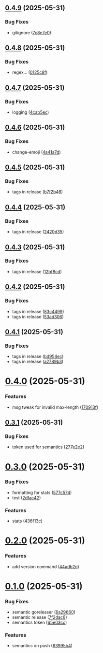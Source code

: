 ## [0.4.9](https://github.com/brandonyoungdev/tldx/compare/v0.4.8...v0.4.9) (2025-05-31)


### Bug Fixes

* gitignore ([7c8e7e0](https://github.com/brandonyoungdev/tldx/commit/7c8e7e0ec40062c7a68c205a5747ce0fc1826907))

## [0.4.8](https://github.com/brandonyoungdev/tldx/compare/v0.4.7...v0.4.8) (2025-05-31)


### Bug Fixes

* regex... ([0125c8f](https://github.com/brandonyoungdev/tldx/commit/0125c8f2e853e962b2d3738be8693dad816875a2))

## [0.4.7](https://github.com/brandonyoungdev/tldx/compare/v0.4.6...v0.4.7) (2025-05-31)


### Bug Fixes

* logging ([4cab5ec](https://github.com/brandonyoungdev/tldx/commit/4cab5ecca869f2cca5f1f4db0e63567f53ac73a6))

## [0.4.6](https://github.com/brandonyoungdev/tldx/compare/v0.4.5...v0.4.6) (2025-05-31)


### Bug Fixes

* change-emoji ([4a41a7d](https://github.com/brandonyoungdev/tldx/commit/4a41a7d426c196364664fda2576a34896772322b))

## [0.4.5](https://github.com/brandonyoungdev/tldx/compare/v0.4.4...v0.4.5) (2025-05-31)


### Bug Fixes

* tags in release ([b7f2b46](https://github.com/brandonyoungdev/tldx/commit/b7f2b46a3a29ad57d78ff49891e9867b12e49670))

## [0.4.4](https://github.com/brandonyoungdev/tldx/compare/v0.4.3...v0.4.4) (2025-05-31)


### Bug Fixes

* tags in release ([2420d35](https://github.com/brandonyoungdev/tldx/commit/2420d3501c224367b9e913c0bb598a22b3768e68))

## [0.4.3](https://github.com/brandonyoungdev/tldx/compare/v0.4.2...v0.4.3) (2025-05-31)


### Bug Fixes

* tags in release ([12bf8cd](https://github.com/brandonyoungdev/tldx/commit/12bf8cdf6d6bf0da08919b06b2c942f69d3ed54a))

## [0.4.2](https://github.com/brandonyoungdev/tldx/compare/v0.4.1...v0.4.2) (2025-05-31)


### Bug Fixes

* tags in release ([83c4499](https://github.com/brandonyoungdev/tldx/commit/83c449989b88ce8b574497973c68f42bd045a784))
* tags in release ([53ad306](https://github.com/brandonyoungdev/tldx/commit/53ad306863063380f4d4fd31909a484f9f43c770))

## [0.4.1](https://github.com/brandonyoungdev/tldx/compare/v0.4.0...v0.4.1) (2025-05-31)


### Bug Fixes

* tags in release ([bd954ec](https://github.com/brandonyoungdev/tldx/commit/bd954ecfe3957a9f1de64cca5e8a7df394eaad64))
* tags in release ([a2789b3](https://github.com/brandonyoungdev/tldx/commit/a2789b3f41f0d1a73ba448c21845ae85f3d5964c))

# [0.4.0](https://github.com/brandonyoungdev/tldx/compare/v0.3.1...v0.4.0) (2025-05-31)


### Features

* msg tweak for invalid max-length ([170913f](https://github.com/brandonyoungdev/tldx/commit/170913f8fff28cc03dc396a465768b51cf7dcf2d))

## [0.3.1](https://github.com/brandonyoungdev/tldx/compare/v0.3.0...v0.3.1) (2025-05-31)


### Bug Fixes

* token used for semantics ([277e2e2](https://github.com/brandonyoungdev/tldx/commit/277e2e27a977e03b381049b42d6d3c70908685a8))

# [0.3.0](https://github.com/brandonyoungdev/tldx/compare/v0.2.1...v0.3.0) (2025-05-31)


### Bug Fixes

* formatting for stats ([577c574](https://github.com/brandonyoungdev/tldx/commit/577c5740e6e0ecc9be076991f5e802ad9275d3ac))
* test ([2dfac42](https://github.com/brandonyoungdev/tldx/commit/2dfac42afc96e8047ceac92f8a398b4fcc47fae7))


### Features

* stats ([436f13c](https://github.com/brandonyoungdev/tldx/commit/436f13c41d6b4bd5bd09eab561e61730bd2f6af1))

# [0.2.0](https://github.com/brandonyoungdev/tldx/compare/v0.1.0...v0.2.0) (2025-05-31)


### Features

* add version command ([44adb2d](https://github.com/brandonyoungdev/tldx/commit/44adb2d2f1c01a0b33f81cafce6da0a7b8e4b606))

# [0.1.0](https://github.com/brandonyoungdev/tldx/compare/v0.0.1...v0.1.0) (2025-05-31)


### Bug Fixes

* semantic goreleaser ([6a29660](https://github.com/brandonyoungdev/tldx/commit/6a2966082df43177a8eb818429e94a0469018a13))
* semantic release ([7f2dac6](https://github.com/brandonyoungdev/tldx/commit/7f2dac675024e5f41fd0b54e1eb545005dce76f8))
* semantics token ([65e03cc](https://github.com/brandonyoungdev/tldx/commit/65e03cc47a21cbd3d9d7cf5b183795ff72ff4929))


### Features

* semantics on push ([63995b4](https://github.com/brandonyoungdev/tldx/commit/63995b44bed7d090e9b291c9e3c2537ca56f87f5))
